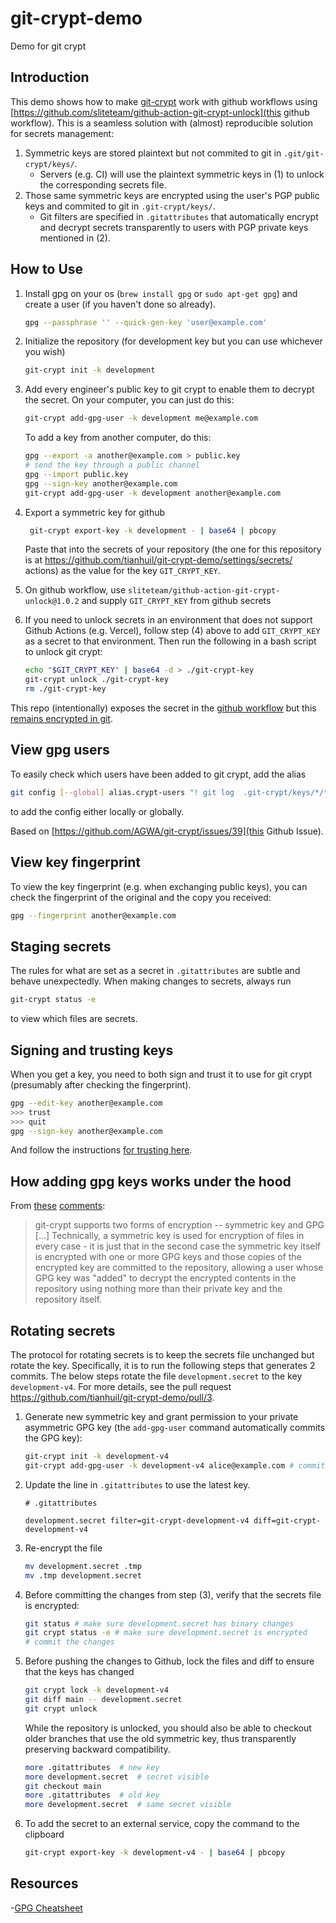 # git-crypt-demo

Demo for git crypt

## Introduction

This demo shows how to make [git-crypt](https://github.com/AGWA/git-crypt) work with github workflows using [https://github.com/sliteteam/github-action-git-crypt-unlock](this github workflow).  This is a seamless solution with (almost) reproducible solution for secrets management:

1. Symmetric keys are stored plaintext but not commited to git in `.git/git-crypt/keys/`.
   - Servers (e.g. CI) will use the plaintext symmetric keys in (1) to unlock the corresponding secrets file.
2. Those same symmetric keys are encrypted using the user's PGP public keys and commited to git in `.git-crypt/keys/`.
   - Git filters are specified in `.gitattributes` that automatically encrypt and decrypt secrets transparently to users with PGP private keys mentioned in (2).

## How to Use

1. Install gpg on your os (`brew install gpg` or `sudo apt-get gpg`) and create a user (if you haven't done so already).

   ```bash
   gpg --passphrase '' --quick-gen-key 'user@example.com'
   ```

2. Initialize the repository (for development key but you can use whichever you wish)

   ```bash
   git-crypt init -k development
   ```

3. Add every engineer's public key to git crypt to enable them to decrypt the secret.  On your computer, you can just do this:

   ```bash
   git-crypt add-gpg-user -k development me@example.com
   ```

   To add a key from another computer, do this:

   ```bash
   gpg --export -a another@example.com > public.key
   # send the key through a public channel
   gpg --import public.key
   gpg --sign-key another@example.com
   git-crypt add-gpg-user -k development another@example.com
   ```

4. Export a symmetric key for github

   ```bash
    git-crypt export-key -k development - | base64 | pbcopy
   ```

   Paste that into the secrets of your repository (the one for this repository is at <https://github.com/tianhuil/git-crypt-demo/settings/secrets/>  actions) as the value for the key `GIT_CRYPT_KEY`.

5. On github workflow, use `sliteteam/github-action-git-crypt-unlock@1.0.2` and supply `GIT_CRYPT_KEY` from github secrets

6. If you need to unlock secrets in an environment that does not support Github Actions (e.g. Vercel), follow step (4) above to add `GIT_CRYPT_KEY` as a secret to that environment.  Then run the following in a bash script to unlock git crypt:

   ```bash
   echo "$GIT_CRYPT_KEY" | base64 -d > ./git-crypt-key
   git-crypt unlock ./git-crypt-key
   rm ./git-crypt-key
   ```

This repo (intentionally) exposes the secret in the [github workflow](https://github.com/tianhuil/git-crypt-demo/runs/1545130895?check_suite_focus=true) but this [remains encrypted in git](https://github.com/tianhuil/git-crypt-demo/blob/main/file.secret).

## View gpg users

To easily check which users have been added to git crypt, add the alias

```bash
git config [--global] alias.crypt-users "! git log  .git-crypt/keys/*/*/*.gpg | egrep '\\b[A-Za-z0-9._%+-]+@[A-Za-z0-9.-]+\\.[A-Za-z]{2,6}\\b'"
```

to add the config either locally or globally.

Based on [https://github.com/AGWA/git-crypt/issues/39](this Github Issue).

## View key fingerprint

To view the key fingerprint (e.g. when exchanging public keys), you can check the fingerprint of the original and the copy you received:

```bash
gpg --fingerprint another@example.com
```

## Staging secrets

The rules for what are set as a secret in `.gitattributes` are subtle and behave unexpectedly.  When making changes to secrets, always run

```bash
git-crypt status -e
```

to view which files are secrets.

## Signing and trusting keys

When you get a key, you need to both sign and trust it to use for git crypt (presumably after checking the fingerprint).

```bash
gpg --edit-key another@example.com
>>> trust
>>> quit
gpg --sign-key another@example.com
```

And follow the instructions [for trusting here](https://www.gnupg.org/gph/en/manual/x334.html).

## How adding gpg keys works under the hood

From [these](https://github.com/AGWA/git-crypt/issues/47#issuecomment-103765784) [comments](https://github.com/AGWA/git-crypt/issues/47#issuecomment-103778947):
> git-crypt supports two forms of encryption -- symmetric key and GPG [...] Technically, a symmetric key is used for encryption of files in every case - it is just that in the second case the symmetric key itself is encrypted with one or more GPG keys and those copies of the encrypted key are committed to the repository, allowing a user whose GPG key was "added" to decrypt the encrypted contents in the repository using nothing more than their private key and the repository itself.

## Rotating secrets

The protocol for rotating secrets is to keep the secrets file unchanged but
rotate the key.  Specifically, it is to run the following steps that generates 2
commits.  The below steps rotate the file `development.secret` to the key
`development-v4`.  For more details, see the pull request
<https://github.com/tianhuil/git-crypt-demo/pull/3>.

1. Generate new symmetric key and grant permission to your private asymmetric
   GPG key (the `add-gpg-user` command automatically commits the GPG key):

   ```bash
   git-crypt init -k development-v4
   git-crypt add-gpg-user -k development-v4 alice@example.com # commit generated
   ```

2. Update the line in `.gitattributes` to use the latest key.

   ```text
   # .gitattributes

   development.secret filter=git-crypt-development-v4 diff=git-crypt-development-v4
   ```

3. Re-encrypt the file

   ```bash
   mv development.secret .tmp
   mv .tmp development.secret
   ```

4. Before committing the changes from step (3), verify that the secrets file is
   encrypted:

   ```bash
   git status # make sure development.secret has binary changes
   git crypt status -e # make sure development.secret is encrypted
   # commit the changes
   ```

5. Before pushing the changes to Github, lock the files and diff to ensure that
   the keys has changed

   ```bash
   git crypt lock -k development-v4
   git diff main -- development.secret
   git crypt unlock
   ```

   While the repository is unlocked, you should also be able to checkout older
   branches that use the old symmetric key, thus transparently preserving
   backward compatibility.

   ```bash
   more .gitattributes  # new key
   more development.secret  # secret visible
   git checkout main
   more .gitattributes  # old key
   more development.secret  # same secret visible
   ```

6. To add the secret to an external service, copy the command to the clipboard

   ```bash
   git-crypt export-key -k development-v4 - | base64 | pbcopy
   ```

## Resources

-[GPG Cheatsheet](http://irtfweb.ifa.hawaii.edu/~lockhart/gpg/)
